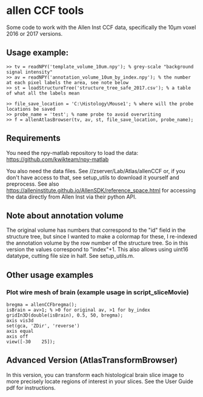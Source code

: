 # allen CCF tools

Some code to work with the Allen Inst CCF data, specifically the 10µm voxel 2016 or 2017 versions. 

## Usage example:
```
>> tv = readNPY('template_volume_10um.npy'); % grey-scale "background signal intensity"
>> av = readNPY('annotation_volume_10um_by_index.npy'); % the number at each pixel labels the area, see note below
>> st = loadStructureTree('structure_tree_safe_2017.csv'); % a table of what all the labels mean

>> file_save_location = 'C:\Histology\Mouse1'; % where will the probe locations be saved
>> probe_name = 'test'; % name probe to avoid overwriting
>> f = allenAtlasBrowser(tv, av, st, file_save_location, probe_name);
```

## Requirements
You need the npy-matlab repository to load the data: https://github.com/kwikteam/npy-matlab

You also need the data files. See //zserver/Lab/Atlas/allenCCF or, if you don't have access to that, see setup_utils to download it yourself and preprocess. See also https://alleninstitute.github.io/AllenSDK/reference_space.html for accessing the data directly from Allen Inst via their python API. 

## Note about annotation volume
The original volume has numbers that correspond to the "id" field in the structure tree, but since I wanted to make a colormap for these, I re-indexed the annotation volume by the row number of the structure tree. So in this version the values correspond to "index"+1. This also allows using uint16 datatype, cutting file size in half. See setup_utils.m.


## Other usage examples
### Plot wire mesh of brain (example usage in script_sliceMovie)
```
bregma = allenCCFbregma();
isBrain = av>1; % >0 for original av, >1 for by_index
gridIn3D(double(isBrain), 0.5, 50, bregma);
axis vis3d
set(gca, 'ZDir', 'reverse')
axis equal
axis off
view([-30    25]);
```

## Advanced Version (AtlasTransformBrowser)
In this version, you can transform each histological brain slice image to more precisely locate regions of interest in your slices. See the User Guide pdf for instructions.

















